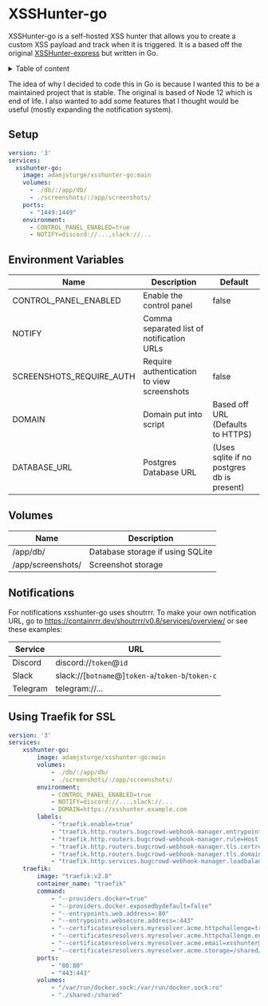 # XSSHunter-go

XSSHunter-go is a self-hosted XSS hunter that allows you to create a custom XSS payload and track when it is triggered. It is a based off the original [XSSHunter-express](https://github.com/mandatoryprogrammer/xsshunter-express) but written in Go.

<!-- Table of content -->
<details>
    <summary>Table of content</summary>
    <ol>
        <li><a href="#setup">Setup</a></li>
        <li><a href="#environment-variables">Environment Variables</a></li>
        <li><a href="#volumes">Volumes</a></li>
        <li><a href="#notifications">Notifications</a></li>
        <li><a href="#using-traefik-for-ssl">Using Traefik for SSL</a></li>
    </ol>
</details>


The idea of why I decided to code this in Go is because I wanted this to be a maintained project that is stable. The original is based of Node 12 which is end of life. I also wanted to add some features that I thought would be useful (mostly expanding the notification system).

## Setup

```yml
version: '3'
services:
  xsshunter-go:
    image: adamjsturge/xsshunter-go:main
    volumes:
      - ./db/:/app/db/
      - ./screenshots/:/app/screenshots/
    ports:
      - "1449:1449"
    environment:
      - CONTROL_PANEL_ENABLED=true
      - NOTIFY=discord://...,slack://...
```

## Environment Variables

| Name | Description | Default |
| --- | --- | --- |
| CONTROL_PANEL_ENABLED | Enable the control panel | false |
| NOTIFY | Comma separated list of notification URLs |  |
| SCREENSHOTS_REQUIRE_AUTH | Require authentication to view screenshots | false |
| DOMAIN | Domain put into script | Based off URL (Defaults to HTTPS) |
| DATABASE_URL | Postgres Database URL | (Uses sqlite if no postgres db is present) |

## Volumes

| Name | Description |
| --- | --- |
| /app/db/ | Database storage if using SQLite |
| /app/screenshots/ | Screenshot storage |

## Notifications

For notifications xsshunter-go uses shoutrrr.
To make your own notification URL, go to https://containrrr.dev/shoutrrr/v0.8/services/overview/ or see these examples:

| Service | URL |
| --- | --- |
| Discord | discord://`token`@`id` |
| Slack | slack://\[`botname`@\]`token-a`/`token-b`/`token-c` |
| Telegram | telegram://... |

## Using Traefik for SSL

```yml
version: '3'
services:
    xsshunter-go:
        image: adamjsturge/xsshunter-go:main
        volumes:
            - ./db/:/app/db/
            - ./screenshots/:/app/screenshots/
        environment:
            - CONTROL_PANEL_ENABLED=true
            - NOTIFY=discord://...,slack://...
            - DOMAIN=https://xsshunter.example.com
        labels:
            - "traefik.enable=true"
            - "traefik.http.routers.bugcrowd-webhook-manager.entrypoints=web, websecure"
            - "traefik.http.routers.bugcrowd-webhook-manager.rule=Host(`xsshunter.example.com`)"
            - "traefik.http.routers.bugcrowd-webhook-manager.tls.certresolver=myresolver"
            - "traefik.http.routers.bugcrowd-webhook-manager.tls.domains[0].main=xsshunter.example.com"
            - "traefik.http.services.bugcrowd-webhook-manager.loadbalancer.server.port=1449"
    traefik:
        image: "traefik:v2.8"
        container_name: "traefik"
        command:
            - "--providers.docker=true"
            - "--providers.docker.exposedbydefault=false"
            - "--entrypoints.web.address=:80"
            - "--entrypoints.websecure.address=:443"
            - "--certificatesresolvers.myresolver.acme.httpchallenge=true"
            - "--certificatesresolvers.myresolver.acme.httpchallenge.entrypoint=web"
            - "--certificatesresolvers.myresolver.acme.email=xsshunter@example.com"
            - "--certificatesresolvers.myresolver.acme.storage=/shared/acme.json"
        ports:
            - "80:80"
            - "443:443"
        volumes:
            - "/var/run/docker.sock:/var/run/docker.sock:ro"
            - "./shared:/shared"
```
